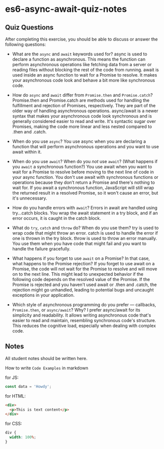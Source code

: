 # es6-async-await-quiz-notes

## Quiz Questions

After completing this exercise, you should be able to discuss or answer the following questions:

- What are the `async` and `await` keywords used for?
  async is used to declare a function as asynchronous. This means the function can perform asynchronous operations like fetching data from a server or reading files without blocking the rest of the code from running.
  await is used inside an async function to wait for a Promise to resolve. It makes your asynchronous code look and behave a bit more like synchronous code.

- How do `async` and `await` differ from `Promise.then` and `Promise.catch`?
  Promise.then and Promise.catch are methods used for handling the fulfillment and rejection of Promises, respectively. They are part of the older way of handling asynchronous operations.
  async/await is a newer syntax that makes your asynchronous code look synchronous and is generally considered easier to read and write. It's syntactic sugar over Promises, making the code more linear and less nested compared to .then and .catch.

- When do you use `async`?
  You use async when you are declaring a function that will perform asynchronous operations and you want to use await within it.

- When do you use `await`? When do you _not_ use `await`? (What happens if you `await` a synchronous function?)
  You use await when you want to wait for a Promise to resolve before moving to the next line of code in your async function.
  You don't use await with synchronous functions or operations because they don’t return a Promise and there's nothing to wait for. If you await a synchronous function, JavaScript will still wrap the returned result in a resolved Promise, so it won't cause an error, but it's unnecessary.

- How do you handle errors with `await`?
  Errors in await are handled using try...catch blocks. You wrap the await statement in a try block, and if an error occurs, it is caught in the catch block.

- What do `try`, `catch` and `throw` do? When do you use them?
  try is used to wrap code that might throw an error.
  catch is used to handle the error if one is thrown in the try block.
  throw is used to throw an error manually.
  You use them when you have code that might fail and you want to handle the failure gracefully.

- What happens if you forget to use `await` on a Promise? In that case, what happens to the Promise rejection?
  If you forget to use await on a Promise, the code will not wait for the Promise to resolve and will move on to the next line. This might lead to unexpected behavior if the following code depends on the resolved value of the Promise.
  If the Promise is rejected and you haven't used await or .then and .catch, the rejection might go unhandled, leading to potential bugs and uncaught exceptions in your application.

- Which style of asynchronous programming do you prefer — callbacks, `Promise.then`, or `async/await`? Why?
  I prefer async/await for its simplicity and readability. It allows writing asynchronous code that's easier to read and maintain, resembling synchronous code's structure. This reduces the cognitive load, especially when dealing with complex code.

## Notes

All student notes should be written here.

How to write `Code Examples` in markdown

for JS:

```javascript
const data = 'Howdy';
```

for HTML:

```html
<div>
  <p>This is text content</p>
</div>
```

for CSS:

```css
div {
  width: 100%;
}
```
